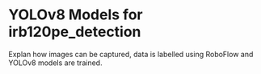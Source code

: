 # YOLOv8 Models for irb120pe_detection

Explan how images can be captured, data is labelled using RoboFlow and YOLOv8 models are trained.